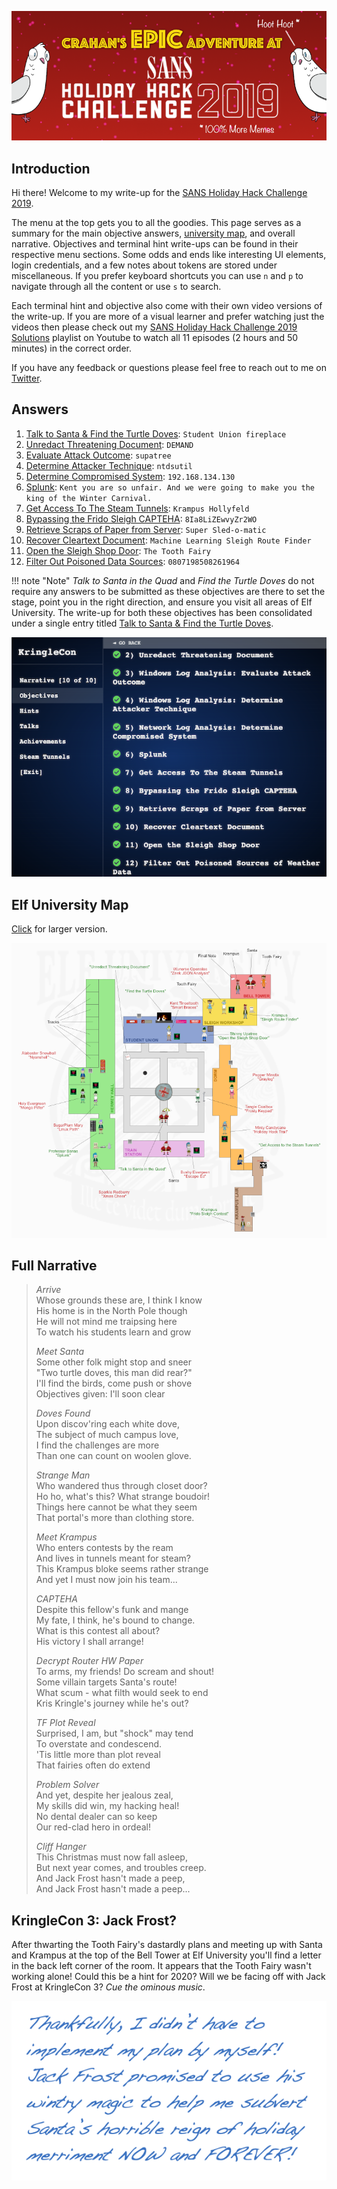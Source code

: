 ![Banner](./img/misc/banner.png)

## Introduction
Hi there! Welcome to my write-up for the [SANS Holiday Hack Challenge 2019](https://www.holidayhackchallenge.com/2019/).

The menu at the top gets you to all the goodies. This page serves as a summary for the main objective answers, [university map](./img/misc/map_large.png), and overall narrative. Objectives and terminal hint write-ups can be found in their respective menu sections. Some odds and ends like interesting UI elements, login credentials, and a few notes about tokens are stored under miscellaneous. If you prefer keyboard shortcuts you can use `n` and `p` to navigate through all the content or use `s` to search.

Each terminal hint and objective also come with their own video versions of the write-up. If you are more of a visual learner and prefer watching just the videos then please check out my [SANS Holiday Hack Challenge 2019 Solutions](https://www.youtube.com/playlist?list=PLkC9YoWVx3xKJgL7TrBsjmy8triY9RDjC) playlist on Youtube to watch all 11 episodes (2 hours and 50 minutes) in the correct order. 

If you have any feedback or questions please feel free to reach out to me on [Twitter](https://twitter.com/crahan).

## Answers
1. [Talk to Santa & Find the Turtle Doves](./objectives/o1/): `Student Union fireplace`
2. [Unredact Threatening Document](./objectives/o2/): `DEMAND`
3. [Evaluate Attack Outcome](./objectives/o3/): `supatree`
4. [Determine Attacker Technique](./objectives/o4/): `ntdsutil`
5. [Determine Compromised System](./objectives/o5/): `192.168.134.130`
6. [Splunk](./objectives/o6/): `Kent you are so unfair. And we were going to make you the king of the Winter Carnival.`
7. [Get Access To The Steam Tunnels](./objectives/o7/): `Krampus Hollyfeld`
8. [Bypassing the Frido Sleigh CAPTEHA](./objectives/o8/): `8Ia8LiZEwvyZr2WO`
9. [Retrieve Scraps of Paper from Server](./objectives/o9/): `Super Sled-o-matic`
10. [Recover Cleartext Document](./objectives/o10/): `Machine Learning Sleigh Route Finder`
11. [Open the Sleigh Shop Door](./objectives/o11/): `The Tooth Fairy`
12. [Filter Out Poisoned Data Sources](./objectives/o12/): `0807198508261964`

!!! note "Note"
    *Talk to Santa in the Quad* and *Find the Turtle Doves* do not require any answers to be submitted as these objectives are there to set the stage, point you in the right direction, and ensure you visit all areas of Elf University. The write-up for both these objectives has been consolidated under a single entry titled [Talk to Santa & Find the Turtle Doves](./objectives/o1/).

![Challenges](./img/misc/objectives.png)

## Elf University Map
[Click](./img/misc/map_large.png) for larger version.

![Elf University Map](./img/misc/map_small.png)

## Full Narrative
> *Arrive*  
> Whose grounds these are, I think I know  
> His home is in the North Pole though  
> He will not mind me traipsing here  
> To watch his students learn and grow  
> 
> *Meet Santa*  
> Some other folk might stop and sneer  
> "Two turtle doves, this man did rear?"  
> I'll find the birds, come push or shove  
> Objectives given: I'll soon clear  
>
> *Doves Found*  
> Upon discov'ring each white dove,  
> The subject of much campus love,  
> I find the challenges are more  
> Than one can count on woolen glove.  
>
> *Strange Man*  
> Who wandered thus through closet door?  
> Ho ho, what's this? What strange boudoir!  
> Things here cannot be what they seem  
> That portal's more than clothing store.  
> 
> *Meet Krampus*  
> Who enters contests by the ream  
> And lives in tunnels meant for steam?  
> This Krampus bloke seems rather strange  
> And yet I must now join his team...  
>
> *CAPTEHA*  
> Despite this fellow's funk and mange  
> My fate, I think, he's bound to change.  
> What is this contest all about?  
> His victory I shall arrange!  
>
> *Decrypt Router HW Paper*  
> To arms, my friends! Do scream and shout!  
> Some villain targets Santa's route!  
> What scum - what filth would seek to end  
> Kris Kringle's journey while he's out?  
>
> *TF Plot Reveal*  
> Surprised, I am, but "shock" may tend  
> To overstate and condescend.  
> 'Tis little more than plot reveal  
> That fairies often do extend  
>
> *Problem Solver*  
> And yet, despite her jealous zeal,  
> My skills did win, my hacking heal!  
> No dental dealer can so keep  
> Our red-clad hero in ordeal!  
>
> *Cliff Hanger*  
> This Christmas must now fall asleep,  
> But next year comes, and troubles creep.  
> And Jack Frost hasn't made a peep,  
> And Jack Frost hasn't made a peep...

## KringleCon 3: Jack Frost?
After thwarting the Tooth Fairy's dastardly plans and meeting up with Santa and Krampus at the top of the Bell Tower at Elf University you'll find a letter in the back left corner of the room. It appears that the Tooth Fairy wasn't working alone! Could this be a hint for 2020? Will we be facing off with Jack Frost at KringleCon 3? *Cue the ominous music*.

![Letter](./img/misc/letter.png)

